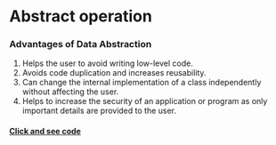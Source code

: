 # Abstract operation
### Advantages of Data Abstraction
1. Helps the user to avoid writing low-level code.
2. Avoids code duplication and increases reusability.
3. Can change the internal implementation of a class independently without affecting the user.
4. Helps to increase the security of an application or program as only important details are provided to the user.
#### [Click and see code](/2.coersion\abstract/1.app.js)